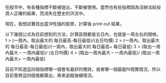 在股市中，有各種指標不斷被提出，不斷被使用。當然也有些指標因為沒辦法給投資人正確的結果，而消失在歷史的洪流中。

現在，我想試著找出當沖性強的股票，計算後 print out 結果。

以下幾個公式為目前想到的方法，計算區間都是五日內，也就是一周左右的間格。
1 >  (一周內，取出最大的 每日最高-每日最低)/(五日均價)
2 >  (一周內，取出最大的 每日最高-每日最低)/(一周內，取出最大的 每日最高+ 每日最低)
3 >  (取出一周內最大 – 一周內最低)/ (五日均價)
4 >  (取出一周內最大 – 一周內最低)/ (取出一周內最大+ 一周內最低)

目前不知道這四個指標哪一個會有最好的積效，或者哪一個最能fit現實情況，所以目前會將這四個值都算出，再來追縱後續情況。
